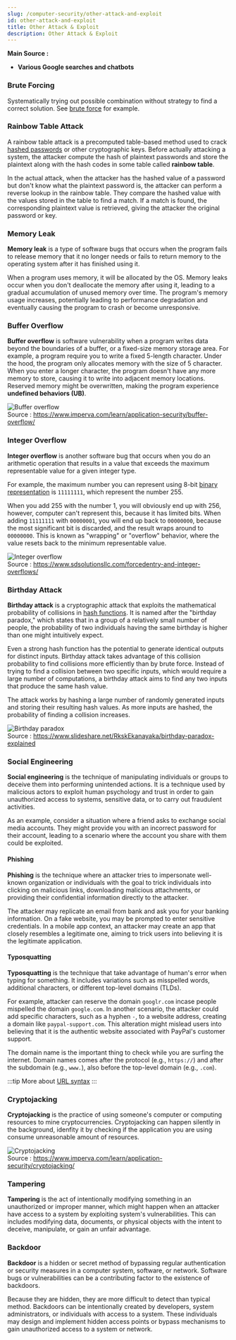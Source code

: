 ```yaml
---
slug: /computer-security/other-attack-and-exploit
id: other-attack-and-exploit
title: Other Attack & Exploit
description: Other Attack & Exploit
---
```


**Main Source :**

- **Various Google searches and chatbots**

### Brute Forcing

Systematically trying out possible combination without strategy to find a correct solution. See [brute force](/computer-and-programming-fundamentals/computer-and-programming-terminology#brute-force) for example.

### Rainbow Table Attack

A rainbow table attack is a precomputed table-based method used to crack [hashed passwords](/computer-security/hash-function) or other cryptographic keys. Before actually attacking a system, the attacker compute the hash of plaintext passwords and store the plaintext along with the hash codes in some table called **rainbow table**.

In the actual attack, when the attacker has the hashed value of a password but don't know what the plaintext password is, the attacker can perform a reverse lookup in the rainbow table. They compare the hashed value with the values stored in the table to find a match. If a match is found, the corresponding plaintext value is retrieved, giving the attacker the original password or key.

### Memory Leak

**Memory leak** is a type of software bugs that occurs when the program fails to release memory that it no longer needs or fails to return memory to the operating system after it has finished using it.

When a program uses memory, it will be allocated by the OS. Memory leaks occur when you don't deallocate the memory after using it, leading to a gradual accumulation of unused memory over time. The program's memory usage increases, potentially leading to performance degradation and eventually causing the program to crash or become unresponsive.

### Buffer Overflow

**Buffer overflow** is software vulnerability when a program writes data beyond the boundaries of a buffer, or a fixed-size memory storage area. For example, a program require you to write a fixed 5-length character. Under the hood, the program only allocates memory with the size of 5 character. When you enter a longer character, the program doesn't have any more memory to store, causing it to write into adjacent memory locations. Reserved memory might be overwritten, making the program experience **undefined behaviors (UB)**.

![Buffer overflow](./buffer-overflow.png)  
Source : https://www.imperva.com/learn/application-security/buffer-overflow/

### Integer Overflow

**Integer overflow** is another software bug that occurs when you do an arithmetic operation that results in a value that exceeds the maximum representable value for a given integer type.

For example, the maximum number you can represent using 8-bit [binary representation](/computer-and-programming-fundamentals/binary-representation) is `11111111`, which represent the number 255.

When you add 255 with the number 1, you will obviously end up with 256, however, computer can't represent this, because it has limited bits. When adding `11111111` with `00000001`, you will end up back to `00000000`, because the most significant bit is discarded, and the result wraps around to `00000000`. This is known as "wrapping" or "overflow" behavior, where the value resets back to the minimum representable value.

![Integer overflow](./integer-overflow.jpeg)  
Source : https://www.sdsolutionsllc.com/forcedentry-and-integer-overflows/

### Birthday Attack

**Birthday attack** is a cryptographic attack that exploits the mathematical probability of collisions in [hash functions](/computer-security/hash-function). It is named after the "birthday paradox," which states that in a group of a relatively small number of people, the probability of two individuals having the same birthday is higher than one might intuitively expect.

Even a strong hash function has the potential to generate identical outputs for distinct inputs. Birthday attack takes advantage of this collision probability to find collisions more efficiently than by brute force. Instead of trying to find a collision between two specific inputs, which would require a large number of computations, a birthday attack aims to find any two inputs that produce the same hash value.

The attack works by hashing a large number of randomly generated inputs and storing their resulting hash values. As more inputs are hashed, the probability of finding a collision increases.

![Birthday paradox](./birthday-paradox.png)  
Source : https://www.slideshare.net/RkskEkanayaka/birthday-paradox-explained

### Social Engineering

**Social engineering** is the technique of manipulating individuals or groups to deceive them into performing unintended actions. It is a technique used by malicious actors to exploit human psychology and trust in order to gain unauthorized access to systems, sensitive data, or to carry out fraudulent activities.

As an example, consider a situation where a friend asks to exchange social media accounts. They might provide you with an incorrect password for their account, leading to a scenario where the account you share with them could be exploited.

#### Phishing

**Phishing** is the technique where an attacker tries to impersonate well-known organization or individuals with the goal to trick individuals into clicking on malicious links, downloading malicious attachments, or providing their confidential information directly to the attacker.

The attacker may replicate an email from bank and ask you for your banking information. On a fake website, you may be prompted to enter sensitive credentials. In a mobile app context, an attacker may create an app that closely resembles a legitimate one, aiming to trick users into believing it is the legitimate application.

#### Typosquatting

**Typosquatting** is the technique that take advantage of human's error when typing for something. It includes variations such as misspelled words, additional characters, or different top-level domains (TLDs).

For example, attacker can reserve the domain `googlr.com` incase people mispelled the domain `google.com`. In another scenario, the attacker could add specific characters, such as a hyphen `-`, to a website address, creating a domain like `paypal-support.com`. This alteration might mislead users into believing that it is the authentic website associated with PayPal's customer support.

The domain name is the important thing to check while you are surfing the internet. Domain names comes after the protocol (e.g., `https://`) and after the subdomain (e.g., `www.`), also before the top-level domain (e.g., `.com`).

:::tip
More about [URL syntax](/internet-and-web/web-url#url-syntax)
:::

### Cryptojacking

**Cryptojacking** is the practice of using someone's computer or computing resources to mine cryptocurrencies. Cryptojacking can happen silently in the background, idenfity it by checking if the application you are using consume unreasonable amount of resources.

![Cryptojacking](./cryptojacking.png)  
Source : https://www.imperva.com/learn/application-security/cryptojacking/

### Tampering

**Tampering** is the act of intentionally modifying something in an unauthorized or improper manner, which might happen when an attacker have access to a system by exploiting system's vulnerabilities. This can includes modifying data, documents, or physical objects with the intent to deceive, manipulate, or gain an unfair advantage.

### Backdoor

**Backdoor** is a hidden or secret method of bypassing regular authentication or security measures in a computer system, software, or network. Software bugs or vulnerabilities can be a contributing factor to the existence of backdoors.

Because they are hidden, they are more difficult to detect than typical method. Backdoors can be intentionally created by developers, system administrators, or individuals with access to a system. These individuals may design and implement hidden access points or bypass mechanisms to gain unauthorized access to a system or network.
